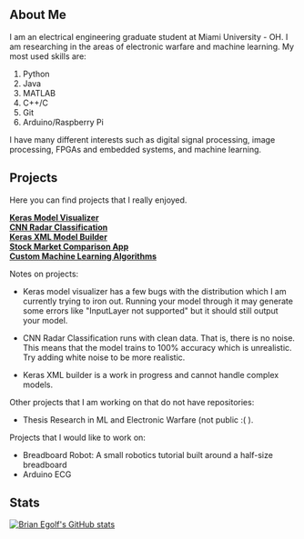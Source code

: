 ## About Me 

I am an electrical engineering graduate student at Miami University - OH. I am researching in the areas of electronic warfare and machine learning.
My most used skills are: 
  1. Python
  2. Java 
  3. MATLAB
  4. C++/C
  5. Git
  6. Arduino/Raspberry Pi

I have many different interests such as digital signal processing, image processing, FPGAs and embedded systems, and machine learning.

## Projects 
Here you can find projects that I really enjoyed. 

**[Keras Model Visualizer](https://github.com/egolfbr/keras_visualizer)**<br>
**[CNN Radar Classification](https://github.com/egolfbr/cnn-classifier)**<br>
**[Keras XML Model Builder](https://github.com/egolfbr/keras-xml-model-builder)**<br>
**[Stock Market Comparison App](https://github.com/egolfbr/stock_portfolio_comparison)**<br>
**[Custom Machine Learning Algorithms](https://github.com/egolfbr/custom_ML)**<br>

Notes on projects:

- Keras model visualizer has a few bugs with the distribution which I am currently trying to iron out. Running your model through it may generate some errors like "InputLayer not supported" but it should still output your model. 

- CNN Radar Classification runs with clean data. That is, there is no noise. This means that the model trains to 100% accuracy which is unrealistic. Try adding white noise to be more realistic. 

- Keras XML builder is a work in progress and cannot handle complex models. 

Other projects that I am working on that do not have repositories: 
- Thesis Research in ML and Electronic Warfare (not public :( ).

Projects that I would like to work on: 
- Breadboard Robot: A small robotics tutorial built around a half-size breadboard
- Arduino ECG

## Stats
[![Brian Egolf's GitHub stats](https://github-readme-stats.vercel.app/api?username=egolfbr)](https://github.com/anuraghazra/github-readme-stats)



